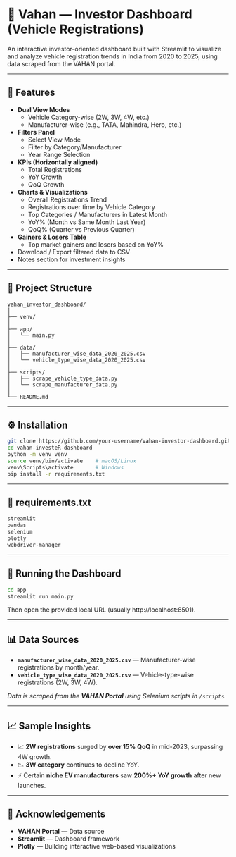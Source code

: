 # 🚗 Vahan — Investor Dashboard (Vehicle Registrations)

An interactive investor-oriented dashboard built with Streamlit to visualize and analyze vehicle registration trends in India from 2020 to 2025, using data scraped from the VAHAN portal.

---

## 📌 Features

- **Dual View Modes**  
  - Vehicle Category-wise (2W, 3W, 4W, etc.)  
  - Manufacturer-wise (e.g., TATA, Mahindra, Hero, etc.)
- **Filters Panel**  
  - Select View Mode  
  - Filter by Category/Manufacturer  
  - Year Range Selection
- **KPIs (Horizontally aligned)**  
  - Total Registrations  
  - YoY Growth  
  - QoQ Growth
- **Charts & Visualizations**  
  - Overall Registrations Trend  
  - Registrations over time by Vehicle Category  
  - Top Categories / Manufacturers in Latest Month  
  - YoY% (Month vs Same Month Last Year)  
  - QoQ% (Quarter vs Previous Quarter)  
- **Gainers & Losers Table**  
  - Top market gainers and losers based on YoY%
- Download / Export filtered data to CSV
- Notes section for investment insights

---

## 📂 Project Structure

```plaintext
vahan_investor_dashboard/
│
├── venv/
│
├── app/
│   └── main.py
│
├── data/
│   ├── manufacturer_wise_data_2020_2025.csv
│   └── vehicle_type_wise_data_2020_2025.csv
│
├── scripts/
│   ├── scrape_vehicle_type_data.py
│   └── scrape_manufacturer_data.py
│
└── README.md
```

---

## ⚙️ Installation
```bash
git clone https://github.com/your-username/vahan-investor-dashboard.git
cd vahan-investeR-dashboard
python -m venv venv
source venv/bin/activate    # macOS/Linux
venv\Scripts\activate       # Windows
pip install -r requirements.txt
```

---

## 📂 requirements.txt
```bash
streamlit
pandas
selenium
plotly
webdriver-manager
```

----

## 🚀 Running the Dashboard
```bash
cd app
streamlit run main.py
```
Then open the provided local URL (usually http://localhost:8501).

---

## 📊 Data Sources  
- **`manufacturer_wise_data_2020_2025.csv`** — Manufacturer-wise registrations by month/year.  
- **`vehicle_type_wise_data_2020_2025.csv`** — Vehicle-type-wise registrations (2W, 3W, 4W).  

_Data is scraped from the **VAHAN Portal** using Selenium scripts in `/scripts`._  

---

## 📈 Sample Insights  
- 📈 **2W registrations** surged by **over 15% QoQ** in mid-2023, surpassing 4W growth.  
- 📉 **3W category** continues to decline YoY.  
- ⚡ Certain **niche EV manufacturers** saw **200%+ YoY growth** after new launches.  

---

## 🙌 Acknowledgements  
- **VAHAN Portal** — Data source  
- **Streamlit** — Dashboard framework  
- **Plotly** — Building interactive web-based visualizations
